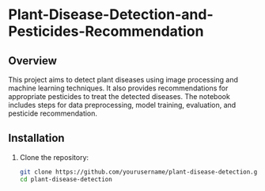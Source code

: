 # Plant-Disease-Detection-and-Pesticides-Recommendation

## Overview

This project aims to detect plant diseases using image processing and machine learning techniques. It also provides recommendations for appropriate pesticides to treat the detected diseases. The notebook includes steps for data preprocessing, model training, evaluation, and pesticide recommendation.


## Installation

1. Clone the repository:
   ```bash
   git clone https://github.com/yourusername/plant-disease-detection.git
   cd plant-disease-detection
